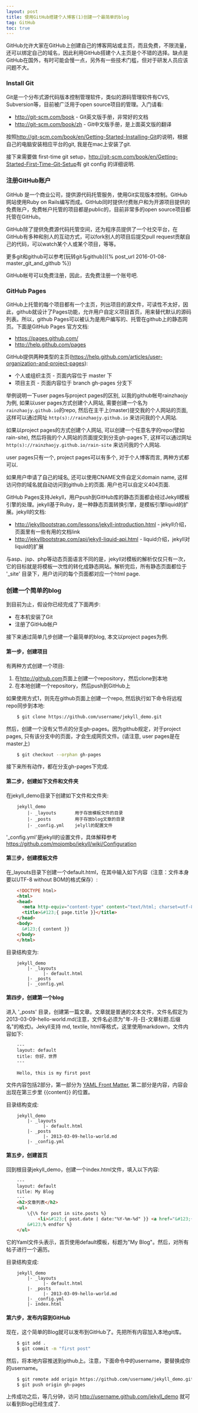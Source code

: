```yaml
---
layout: post
title: 使用GitHub搭建个人博客(1)创建一个最简单的blog
tag: GitHub
toc: true
---
```


GitHub允许大家在GitHub上创建自己的博客网站或主页，而且免费，不限流量，还可以绑定自己的域名，因此利用GitHub搭建个人主页是个不错的选择。缺点是GitHub在国外，有时可能会慢一点，另外有一些技术门槛，但对于研发人员应该问题不大。

### Install Git

Git是一个分布式源代码版本控制管理软件，类似的源码管理软件有CVS, Subversion等，目前被广泛用于open source项目的管理。入门请看:

* <http://git-scm.com/book> - Git英文版手册，非常好的文档
* <http://git-scm.com/book/zh> - Git中文版手册，是上面英文版的翻译

按照<http://git-scm.com/book/en/Getting-Started-Installing-Git>的说明，根据自己的电脑安装相应平台的git, 我是在mac上安装了git.

接下来需要做 first-time git setup，<http://git-scm.com/book/en/Getting-Started-First-Time-Git-Setup>有 git config 的详细说明.

### 注册GitHub账户

GitHub 是一个商业公司，提供源代码托管服务，使用Git实现版本控制。GitHub网站使用Ruby on Rails编写而成。GitHub同时提供付费账户和为开源项目提供的免费账户，免费帐户托管的项目都是public的，目前非常多的open source项目都托管在GitHub。

GitHub除了提供免费源代码托管空间，还为程序员提供了一个社交平台，在GitHub有多种和别人的互动方式，可以fork别人的项目后提交pull request贡献自己的代码，可以watch某个人或某个项目，等等。

更多git和github可以参考[玩转git与github]({% post_url 2016-01-08-master_git_and_github %})

GitHub帐号可以免费注册，因此，去免费注册一个账号吧.

### GitHub Pages

GitHub上托管的每个项目都有一个主页，列出项目的源文件，可读性不太好，因此，github就设计了Pages功能，允许用户自定义项目首页，用来替代默认的源码列表。所以，github Pages可以被认为是用户编写的、托管在github上的静态网页。下面是GitHub Pages 官方文档:

* <https://pages.github.com/>
* <http://help.github.com/pages>

GitHub提供两种类型的主页(<https://help.github.com/articles/user-organization-and-project-pages>):

* 个人或组织主页 - 页面内容位于 master 下
* 项目主页 - 页面内容位于 branch gh-pages 分支下

举例说明一下user pages与project pages的区别, 以我的github帐号rainzhaojy为例, 如果以user pages方式创建个人网站, 需要创建一个名为`rainzhaojy.github.io`的repo, 然后在主干上(master)提交我的个人网站的页面, 这样可以通过网址 `http(s)://rainzhaojy.github.io` 来访问我的个人网站.

如果以project pages的方式创建个人网站, 可以创建一个任意名字的repo(譬如rain-site), 然后将我的个人网站的页面提交到分支gh-pages下, 这样可以通过网址 `http(s)://rainzhaojy.github.io/rain-site` 来访问我的个人网站.

user pages只有一个, project pages可以有多个, 对于个人博客而言, 两种方式都可以.

如果用户申请了自己的域名, 还可以使用CNAME文件自定义domain name, 这样访问你的域名就自动访问到github上的页面. 用户也可以自定义404页面.

GitHub Pages支持Jekyll，用户push到GitHub库的静态页面都会经过Jekyll模板引擎的处理。jekyll基于Ruby，是一种静态页面转换引擎，是模板引擎liquid的扩展。jekyll的文档: 

* <http://jekyllbootstrap.com/lessons/jekyll-introduction.html> - jekyll介绍，页面里有一些有用的文档link
* <http://jekyllbootstrap.com/api/jekyll-liquid-api.html> - liquid介绍，jekyll对liquid的扩展

与asp、jsp、php等动态页面语言不同的是，jekyll对模板的解析仅仅只有一次，它的目标就是将模板一次性的转化成静态网站。解析完后，所有静态页面都位于 '\_site' 目录下，用户访问的每个页面都对应一个html page.

### 创建一个简单的blog

到目前为止，假设你已经完成了下面两步:

* 在本机安装了Git
* 注册了GitHub帐户

接下来通过简单几步创建一个最简单的blog, 本文以project pages为例.

#### 第一步，创建项目

有两种方式创建一个项目:

1. 在<http://github.com>页面上创建一个repository，然后clone到本地
2. 在本地创建一个repository，然后push到GitHub上

如果使用方式1，则先在github页面上创建一个repo, 然后执行如下命令将远程repo同步到本地:

```sh
    $ git clone https://github.com/username/jekyll_demo.git
```

然后，创建一个没有父节点的分支gh-pages。因为github规定，对于project pages, 只有该分支中的页面，才会生成网页文件。(请注意, user pages是在master上)

```sh
    $ git checkout --orphan gh-pages
```

接下来所有动作，都在分支gh-pages下完成.

#### 第二步，创建如下文件和文件夹

在jekyll_demo目录下创建如下文件和文件夹:

```
    jekyll_demo
        |- _layouts       用于存放模板文件的目录
        |- _posts         用于存放blog文章的目录
        |- _config.yml    jelyll的配置文件
```

'_config.yml'是jekyll的设置文件，具体解释参考 <https://github.com/mojombo/jekyll/wiki/Configuration>

#### 第三步，创建模板文件

在_layouts目录下创建一个default.html，在其中输入如下内容（注意：文件本身要以UTF-8 without BOM的格式保存）:

```html
    <!DOCTYPE html>
    <html>
    <head>
      <meta http-equiv="content-type" content="text/html; charset=utf-8" />
      <title>&#123;{ page.title }}</title>
    </head>
    <body>
      &#123;{ content }}
    </body>
    </html>
```

目录结构变为:

```
    jekyll_demo
        |- _layouts
              |- default.html
        |- _posts
        |- _config.yml
```

#### 第四步，创建第一个blog

进入 '_posts' 目录，创建第一篇文章。文章就是普通的文本文件，文件名假定为2013-03-09-hello-world.md(注意，文件名必须为"年-月-日-文章标题.后缀名"的格式)。Jekyll支持 md, textile, html等格式，这里使用markdown，文件内容如下:

```
    ---
    layout: default
    title: 你好，世界
    ---
　　
    Hello, this is my first post
```

文件内容包括2部分，第一部分为 [YAML Front Matter](https://github.com/mojombo/jekyll/wiki/YAML-Front-Matter), 第二部分是内容，内容会出现在第三步里 \{\{content}} 的位置。

目录结构变成:

```
    jekyll_demo
        |- _layouts
              |- default.html
        |- _posts
              |- 2013-03-09-hello-world.md
        |- _config.yml
```

#### 第五步，创建首页

回到根目录jekyll_demo，创建一个index.html文件，填入以下内容:

```html
    ---
    layout: default
    title: My Blog
    ---
    <h2>文章列表</h2>
    <ul>
        \{\% for post in site.posts %}
            <li>&#123;{ post.date | date:"%Y-%m-%d" }} <a href="&#123;{ post.url }}">&#123;{ post.title }}</a></li>
        &#123;% endfor %}
    </ul>
```

它的Yaml文件头表示，首页使用default模板，标题为"My Blog"。然后，对所有帖子进行一个遍历。

目录结构变成:

```
    jekyll_demo
        |- _layouts
              |- default.html
        |- _posts
              |- 2013-03-09-hello-world.md
        |- _config.yml
        |- index.html
```

#### 第六步，发布内容到GitHub

现在，这个简单的Blog就可以发布到GitHub了。先把所有内容加入本地git库。

```sh
    $ git add .
    $ git commit -m "first post"
```

然后，将本地内容推送到github上。注意，下面命令中的username，要替换成你的username。

```sh
    $ git remote add origin https://github.com/username/jekyll_demo.git
    $ git push origin gh-pages
```

上传成功之后，等几分钟，访问 http://username.github.com/jekyll_demo 就可以看到Blog已经生成了.
